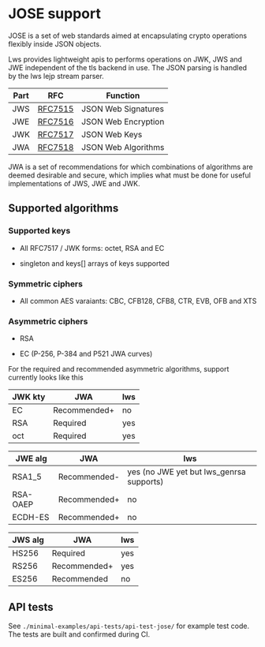 # JOSE support

JOSE is a set of web standards aimed at encapsulating crypto
operations flexibly inside JSON objects.

Lws provides lightweight apis to performs operations on JWK, JWS and JWE
independent of the tls backend in use.  The JSON parsing is handled by the lws
lejp stream parser.

|Part|RFC|Function|
|---|---|---|
|JWS|[RFC7515](https://tools.ietf.org/html/rfc7515)|JSON Web Signatures|
|JWE|[RFC7516](https://tools.ietf.org/html/rfc7516)|JSON Web Encryption|
|JWK|[RFC7517](https://tools.ietf.org/html/rfc7517)|JSON Web Keys|
|JWA|[RFC7518](https://tools.ietf.org/html/rfc7518)|JSON Web Algorithms|

JWA is a set of recommendations for which combinations of algorithms
are deemed desirable and secure, which implies what must be done for
useful implementations of JWS, JWE and JWK.

## Supported algorithms

### Supported keys

 - All RFC7517 / JWK forms: octet, RSA and EC

 - singleton and keys[] arrays of keys supported

### Symmetric ciphers

 - All common AES varaiants: CBC, CFB128, CFB8, CTR, EVB, OFB and XTS

### Asymmetric ciphers

 - RSA

 - EC (P-256, P-384 and P521 JWA curves)

For the required and recommended asymmetric algorithms, support currently
looks like this

|JWK kty|JWA|lws|
|---|---|---|
|EC|Recommended+|no|
|RSA|Required|yes|
|oct|Required|yes|

|JWE alg|JWA|lws|
|---|---|---|
|RSA1_5|Recommended-|yes (no JWE yet but lws_genrsa supports)|
|RSA-OAEP|Recommended+|no|
|ECDH-ES|Recommended+|no|

|JWS alg|JWA|lws|
|---|---|---|
|HS256|Required|yes|
|RS256|Recommended+|yes|
|ES256|Recommended|no|

## API tests

See `./minimal-examples/api-tests/api-test-jose/` for example test code.
The tests are built and confirmed during CI.

